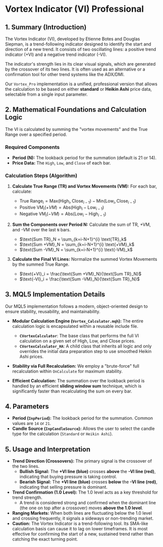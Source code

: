 # Vortex Indicator (VI) Professional

## 1. Summary (Introduction)

The Vortex Indicator (VI), developed by Etienne Botes and Douglas Siepman, is a trend-following indicator designed to identify the start and direction of a new trend. It consists of two oscillating lines: a positive trend indicator (+VI) and a negative trend indicator (-VI).

The indicator's strength lies in its clear visual signals, which are generated by the crossover of its two lines. It is often used as an alternative or a confirmation tool for other trend systems like the ADX/DMI.

Our `Vortex_Pro` implementation is a unified, professional version that allows the calculation to be based on either **standard** or **Heikin Ashi** price data, selectable from a single input parameter.

## 2. Mathematical Foundations and Calculation Logic

The VI is calculated by summing the "vortex movements" and the True Range over a specified period.

### Required Components

* **Period (N):** The lookback period for the summation (default is 21 or 14).
* **Price Data:** The `High`, `Low`, and `Close` of each bar.

### Calculation Steps (Algorithm)

1. **Calculate True Range (TR) and Vortex Movements (VM):** For each bar, calculate:
    * $\text{True Range}_i = \text{Max}(\text{High}_i, \text{Close}_{i-1}) - \text{Min}(\text{Low}_i, \text{Close}_{i-1})$
    * $\text{Positive VM}_i (+VM) = \text{Abs}(\text{High}_i - \text{Low}_{i-1})$
    * $\text{Negative VM}_i (-VM) = \text{Abs}(\text{Low}_i - \text{High}_{i-1})$

2. **Sum the Components over Period N:** Calculate the sum of TR, +VM, and -VM over the last `N` bars.
    * $\text{Sum TR}_N = \sum_{k=i-N+1}^{i} \text{TR}_k$
    * $\text{Sum +VM}_N = \sum_{k=i-N+1}^{i} \text{+VM}_k$
    * $\text{Sum -VM}_N = \sum_{k=i-N+1}^{i} \text{-VM}_k$

3. **Calculate the Final VI Lines:** Normalize the summed Vortex Movements by the summed True Range.
    * $\text{+VI}_i = \frac{\text{Sum +VM}_N}{\text{Sum TR}_N}$
    * $\text{-VI}_i = \frac{\text{Sum -VM}_N}{\text{Sum TR}_N}$

## 3. MQL5 Implementation Details

Our MQL5 implementation follows a modern, object-oriented design to ensure stability, reusability, and maintainability.

* **Modular Calculation Engine (`Vortex_Calculator.mqh`):**
    The entire calculation logic is encapsulated within a reusable include file.
  * **`CVortexCalculator`**: The base class that performs the full VI calculation on a given set of High, Low, and Close prices.
  * **`CVortexCalculator_HA`**: A child class that inherits all logic and only overrides the initial data preparation step to use smoothed Heikin Ashi prices.

* **Stability via Full Recalculation:** We employ a "brute-force" full recalculation within `OnCalculate` for maximum stability.

* **Efficient Calculation:** The summation over the lookback period is handled by an efficient **sliding window sum** technique, which is significantly faster than recalculating the sum on every bar.

## 4. Parameters

* **Period (`InpPeriod`):** The lookback period for the summation. Common values are `14` or `21`.
* **Candle Source (`InpCandleSource`):** Allows the user to select the candle type for the calculation (`Standard` or `Heikin Ashi`).

## 5. Usage and Interpretation

* **Trend Direction (Crossovers):** The primary signal is the crossover of the two lines.
  * **Bullish Signal:** The **+VI line (blue)** crosses **above** the **-VI line (red)**, indicating that buying pressure is taking control.
  * **Bearish Signal:** The **+VI line (blue)** crosses **below** the **-VI line (red)**, indicating that selling pressure is dominant.
* **Trend Confirmation (1.0 Level):** The 1.0 level acts as a key threshold for trend strength.
  * A trend is considered strong and confirmed when the dominant line (the one on top after a crossover) moves **above the 1.0 level**.
* **Ranging Markets:** When both lines are fluctuating below the 1.0 level and crossing frequently, it signals a sideways or non-trending market.
* **Caution:** The Vortex Indicator is a trend-following tool. Its SMA-like calculation basis can cause it to lag on lower timeframes. It is most effective for confirming the start of a new, sustained trend rather than catching the exact turning point.
